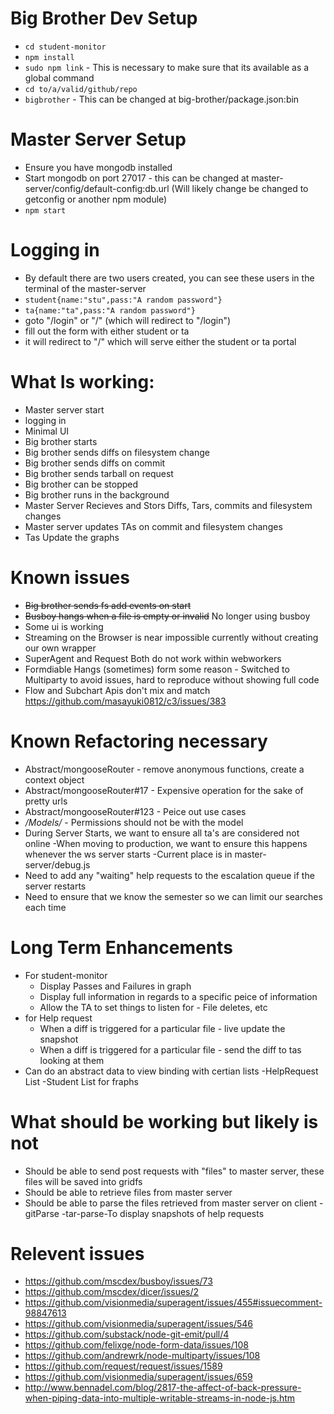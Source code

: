 # Big Brother Dev Setup

* `cd student-monitor`
* `npm install`
* `sudo npm link` - This is necessary to make sure that its available as a global command
* `cd to/a/valid/github/repo`
* `bigbrother` - This can be changed at big-brother/package.json:bin

# Master Server Setup

* Ensure you have mongodb installed
* Start mongodb on port 27017 - this can be changed at master-server/config/default-config:db.url (Will likely change be changed to getconfig or another npm module)
* `npm start`

# Logging in
* By default there are two users created, you can see these users in the terminal
of the master-server
* `student{name:"stu",pass:"A random password"}`
* `ta{name:"ta",pass:"A random password"}`
* goto "/login" or "/" (which will redirect to "/login")
* fill out the form with either student or ta
* it will redirect to "/" which will serve either the student or ta portal

# What Is working:

* Master server start
* logging in
* Minimal UI
* Big brother starts
* Big brother sends diffs on filesystem change
* Big brother sends diffs on commit
* Big brother sends tarball on request
* Big brother can be stopped
* Big brother runs in the background
* Master Server Recieves and Stors Diffs, Tars, commits and filesystem changes
* Master server updates TAs on commit and filesystem changes
* Tas Update the graphs

# Known issues

* ~~Big brother sends fs add events on start~~
* ~~Busboy hangs when a file is empty or invalid~~ No longer using busboy
* Some ui is working
* Streaming on the Browser is near impossible currently without creating our own wrapper
* SuperAgent and Request Both do not work within webworkers
* Formdiable Hangs (sometimes) form some reason - Switched to Multiparty to avoid issues, hard to reproduce without showing full code
* Flow and Subchart Apis don't mix and match https://github.com/masayuki0812/c3/issues/383

# Known Refactoring necessary
* Abstract/mongooseRouter - remove anonymous functions, create a context object
* Abstract/mongooseRouter#17 - Expensive operation for the sake of pretty urls
* Abstract/mongooseRouter#123 - Peice out use cases
* */Models/* - Permissions should not be with the model
* During Server Starts, we want to ensure all ta's are considered not online
  -When moving to production, we want to ensure this happens whenever the ws server starts
  -Current place is in master-server/debug.js
* Need to add any "waiting" help requests to the escalation queue if the server restarts
* Need to ensure that we know the semester so we can limit our searches each time


# Long Term Enhancements
* For student-monitor
  * Display Passes and Failures in graph
  * Display full information in regards to a specific peice of information
  * Allow the TA to set things to listen for - File deletes, etc
* for Help request
  * When a diff is triggered for a particular file - live update the snapshot
  * When a diff is triggered for a particular file - send the diff to tas looking at them
* Can do an abstract data to view binding with certian lists
  -HelpRequest List
  -Student List for fraphs


# What should be working but likely is not

* Should be able to send post requests with "files" to master server, these files will be
saved into gridfs
* Should be able to retrieve files from master server
* Should be able to parse the files retrieved from master server on client
  -gitParse
  -tar-parse-To display snapshots of help requests

# Relevent issues

* https://github.com/mscdex/busboy/issues/73
* https://github.com/mscdex/dicer/issues/2
* https://github.com/visionmedia/superagent/issues/455#issuecomment-98847613
* https://github.com/visionmedia/superagent/issues/546
* https://github.com/substack/node-git-emit/pull/4
* https://github.com/felixge/node-form-data/issues/108
* https://github.com/andrewrk/node-multiparty/issues/108
* https://github.com/request/request/issues/1589
* https://github.com/visionmedia/superagent/issues/659
* http://www.bennadel.com/blog/2817-the-affect-of-back-pressure-when-piping-data-into-multiple-writable-streams-in-node-js.htm
